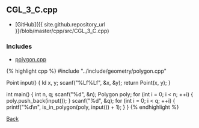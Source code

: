 ## CGL_3_C.cpp

- [GitHub]({{ site.github.repository_url }}/blob/master/cpp/src/CGL_3_C.cpp)

### Includes

- [polygon.cpp](../include/geometry/polygon)

{% highlight cpp %}
#include "../include/geometry/polygon.cpp"

Point input() {
  ld x, y;
  scanf("%Lf%Lf", &x, &y);
  return Point(x, y);
}

int main() {
  int n, q;
  scanf("%d", &n);
  Polygon poly;
  for (int i = 0; i < n; ++i) {
    poly.push_back(input());
  }
  scanf("%d", &q);
  for (int i = 0; i < q; ++i) {
    printf("%d\n", is_in_polygon(poly, input()) + 1);
  }
}
{% endhighlight %}

[Back](..)
